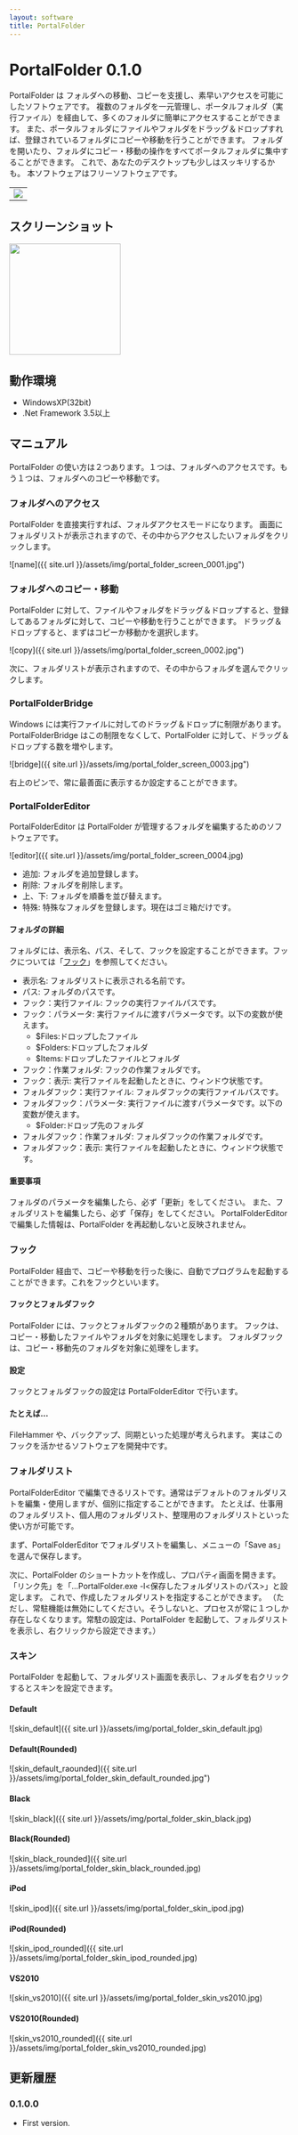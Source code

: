 ```yaml
---
layout: software
title: PortalFolder
---
```


# PortalFolder 0.1.0

PortalFolder は フォルダへの移動、コピーを支援し、素早いアクセスを可能にしたソフトウェアです。
複数のフォルダを一元管理し、ポータルフォルダ（実行ファイル）を経由して、多くのフォルダに簡単にアクセスすることができます。
また、ポータルフォルダにファイルやフォルダをドラッグ＆ドロップすれば、登録されているフォルダにコピーや移動を行うことができます。
フォルダを開いたり、フォルダにコピー・移動の操作をすべてポータルフォルダに集中することができます。
これで、あなたのデスクトップも少しはスッキリするかも。
本ソフトウェアはフリーソフトウェアです。

<table class="dl" cellpadding="0" cellspacing="0" border="0">
	<tr>
		<td>
			<a href="http://mebiusbox.sakura.ne.jp/bin/dl.php?dl=PortalFolder" target="_blank" onclick="ga('send','pageview',{'page':'/downloads/PortalFolder','Title':'PortalFolder'});">
				<img src="/assets/img/download_zip.jpg" />
			</a>
		</td>
	</tr>
</table>

## スクリーンショット
<div class="snap">
	<a class="fancybox" href="{{ site.url }}/assets/img/portal_folder_screen_0001.jpg">
		<img style="padding:0;margin:0" src="{{ site.url }}/assets/img/portal_folder_screen_0001.jpg" Width="200" border="0" />
	</a>
	<br class="clear" />
</div>

## 動作環境
* WindowsXP(32bit)
* .Net Framework 3.5以上

## マニュアル

PortalFolder の使い方は２つあります。１つは、フォルダへのアクセスです。もう１つは、フォルダへのコピーや移動です。

### フォルダへのアクセス
PortalFolder を直接実行すれば、フォルダアクセスモードになります。
画面にフォルダリストが表示されますので、その中からアクセスしたいフォルダをクリックします。

![name]({{ site.url }}/assets/img/portal_folder_screen_0001.jpg")

### フォルダへのコピー・移動
PortalFolder に対して、ファイルやフォルダをドラッグ＆ドロップすると、登録してあるフォルダに対して、コピーや移動を行うことができます。
ドラッグ＆ドロップすると、まずはコピーか移動かを選択します。

![copy]({{ site.url }}/assets/img/portal_folder_screen_0002.jpg")

次に、フォルダリストが表示されますので、その中からフォルダを選んでクリックします。

### PortalFolderBridge

Windows には実行ファイルに対してのドラッグ＆ドロップに制限があります。
PortalFolderBridge はこの制限をなくして、PortalFolder に対して、ドラッグ＆ドロップする数を増やします。

![bridge]({{ site.url }}/assets/img/portal_folder_screen_0003.jpg")

右上のピンで、常に最善面に表示するか設定することができます。

### PortalFolderEditor

PortalFolderEditor は PortalFolder が管理するフォルダを編集するためのソフトウェアです。

![editor]({{ site.url }}/assets/img/portal_folder_screen_0004.jpg)

* 追加: フォルダを追加登録します。
* 削除: フォルダを削除します。
* 上、下: フォルダを順番を並び替えます。
* 特殊: 特殊なフォルダを登録します。現在はゴミ箱だけです。

#### フォルダの詳細
フォルダには、表示名、パス、そして、フックを設定することができます。フックについては「<a href="manual_hook.html">フック</a>」を参照してください。

* 表示名: フォルダリストに表示される名前です。
* パス: フォルダのパスです。
* フック：実行ファイル: フックの実行ファイルパスです。
* フック：パラメータ: 実行ファイルに渡すパラメータです。以下の変数が使えます。
	* <span class="param">$Files</span>:ドロップしたファイル
	* <span class="param">$Folders</span>:ドロップしたフォルダ
	* <span class="param">$Items</span>:ドロップしたファイルとフォルダ
* フック：作業フォルダ: フックの作業フォルダです。
* フック：表示: 実行ファイルを起動したときに、ウィンドウ状態です。
* フォルダフック：実行ファイル: フォルダフックの実行ファイルパスです。
* フォルダフック：パラメータ: 実行ファイルに渡すパラメータです。以下の変数が使えます。
	* <span class="param">$Folder</span>:ドロップ先のフォルダ
* フォルダフック：作業フォルダ: フォルダフックの作業フォルダです。
* フォルダフック：表示: 実行ファイルを起動したときに、ウィンドウ状態です。

#### 重要事項
フォルダのパラメータを編集したら、必ず「<span>更新</span>」をしてください。
また、フォルダリストを編集したら、必ず「<span>保存</span>」をしてください。
PortalFolderEditor で編集した情報は、PortalFolder を再起動しないと反映されません。

### フック
PortalFolder 経由で、コピーや移動を行った後に、自動でプログラムを起動することができます。これをフックといいます。

#### フックとフォルダフック
PortalFolder には、フックとフォルダフックの２種類があります。
フックは、コピー・移動したファイルやフォルダを対象に処理をします。
フォルダフックは、コピー・移動先のフォルダを対象に処理をします。

#### 設定
フックとフォルダフックの設定は PortalFolderEditor で行います。

#### たとえば…
FileHammer や、バックアップ、同期といった処理が考えられます。
実はこのフックを活かせるソフトウェアを開発中です。

### フォルダリスト
PortalFolderEditor で編集できるリストです。通常はデフォルトのフォルダリストを編集・使用しますが、個別に指定することができます。
たとえば、仕事用のフォルダリスト、個人用のフォルダリスト、整理用のフォルダリストといった使い方が可能です。

まず、PortalFolderEditor でフォルダリストを編集し、メニューの「Save as」を選んで保存します。

次に、PortalFolder のショートカットを作成し、プロパティ画面を開きます。
「リンク先」を「...PortalFolder.exe -l&lt;保存したフォルダリストのパス&gt;」と設定します。
これで、作成したフォルダリストを指定することができます。
（ただし、常駐機能は無効にしてください。そうしないと、プロセスが常に１つしか存在しなくなります。常駐の設定は、PortalFolder を起動して、フォルダリストを表示し、右クリックから設定できます。）

### スキン
PortalFolder を起動して、フォルダリスト画面を表示し、フォルダを右クリックするとスキンを設定できます。

#### Default
![skin_default]({{ site.url }}/assets/img/portal_folder_skin_default.jpg)

#### Default(Rounded)
![skin_default_raounded]({{ site.url }}/assets/img/portal_folder_skin_default_rounded.jpg")

#### Black
![skin_black]({{ site.url }}/assets/img/portal_folder_skin_black.jpg)

#### Black(Rounded)
![skin_black_rounded]({{ site.url }}/assets/img/portal_folder_skin_black_rounded.jpg)

#### iPod
![skin_ipod]({{ site.url }}/assets/img/portal_folder_skin_ipod.jpg)

#### iPod(Rounded)
![skin_ipod_rounded]({{ site.url }}/assets/img/portal_folder_skin_ipod_rounded.jpg)

#### VS2010
![skin_vs2010]({{ site.url }}/assets/img/portal_folder_skin_vs2010.jpg)

#### VS2010(Rounded)
![skin_vs2010_rounded]({{ site.url }}/assets/img/portal_folder_skin_vs2010_rounded.jpg)


## 更新履歴

### 0.1.0.0
* First version.
